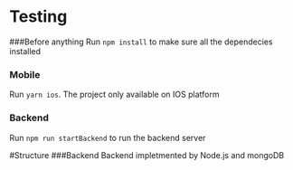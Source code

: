 # Testing
###Before anything
Run `npm install` to make sure all the dependecies installed

### Mobile
Run `yarn ios`. The project only available on IOS platform

### Backend
Run `npm run startBackend` to run the backend server


#Structure
###Backend
Backend impletmented by Node.js and mongoDB
